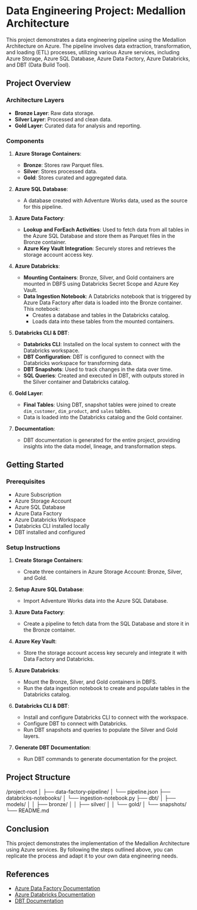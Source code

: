 # Data Engineering Project: Medallion Architecture

This project demonstrates a data engineering pipeline using the Medallion Architecture on Azure. The pipeline involves data extraction, transformation, and loading (ETL) processes, utilizing various Azure services, including Azure Storage, Azure SQL Database, Azure Data Factory, Azure Databricks, and DBT (Data Build Tool).

## Project Overview

### Architecture Layers

- **Bronze Layer**: Raw data storage.
- **Silver Layer**: Processed and clean data.
- **Gold Layer**: Curated data for analysis and reporting.

### Components

1. **Azure Storage Containers**:
   - **Bronze**: Stores raw Parquet files.
   - **Silver**: Stores processed data.
   - **Gold**: Stores curated and aggregated data.

2. **Azure SQL Database**:
   - A database created with Adventure Works data, used as the source for this pipeline.

3. **Azure Data Factory**:
   - **Lookup and ForEach Activities**: Used to fetch data from all tables in the Azure SQL Database and store them as Parquet files in the Bronze container.
   - **Azure Key Vault Integration**: Securely stores and retrieves the storage account access key.

4. **Azure Databricks**:
   - **Mounting Containers**: Bronze, Silver, and Gold containers are mounted in DBFS using Databricks Secret Scope and Azure Key Vault.
   - **Data Ingestion Notebook**: A Databricks notebook that is triggered by Azure Data Factory after data is loaded into the Bronze container. This notebook:
     - Creates a database and tables in the Databricks catalog.
     - Loads data into these tables from the mounted containers.

5. **Databricks CLI & DBT**:
   - **Databricks CLI**: Installed on the local system to connect with the Databricks workspace.
   - **DBT Configuration**: DBT is configured to connect with the Databricks workspace for transforming data.
   - **DBT Snapshots**: Used to track changes in the data over time.
   - **SQL Queries**: Created and executed in DBT, with outputs stored in the Silver container and Databricks catalog.

6. **Gold Layer**:
   - **Final Tables**: Using DBT, snapshot tables were joined to create `dim_customer`, `dim_product`, and `sales` tables.
   - Data is loaded into the Databricks catalog and the Gold container.

7. **Documentation**:
   - DBT documentation is generated for the entire project, providing insights into the data model, lineage, and transformation steps.

## Getting Started

### Prerequisites

- Azure Subscription
- Azure Storage Account
- Azure SQL Database
- Azure Data Factory
- Azure Databricks Workspace
- Databricks CLI installed locally
- DBT installed and configured

### Setup Instructions

1. **Create Storage Containers**:
   - Create three containers in Azure Storage Account: Bronze, Silver, and Gold.

2. **Setup Azure SQL Database**:
   - Import Adventure Works data into the Azure SQL Database.

3. **Azure Data Factory**:
   - Create a pipeline to fetch data from the SQL Database and store it in the Bronze container.

4. **Azure Key Vault**:
   - Store the storage account access key securely and integrate it with Data Factory and Databricks.

5. **Azure Databricks**:
   - Mount the Bronze, Silver, and Gold containers in DBFS.
   - Run the data ingestion notebook to create and populate tables in the Databricks catalog.

6. **Databricks CLI & DBT**:
   - Install and configure Databricks CLI to connect with the workspace.
   - Configure DBT to connect with Databricks.
   - Run DBT snapshots and queries to populate the Silver and Gold layers.

7. **Generate DBT Documentation**:
   - Run DBT commands to generate documentation for the project.

## Project Structure


/project-root
│
├── data-factory-pipeline/
│   └── pipeline.json
├── databricks-notebooks/
│   └── ingestion-notebook.py
├── dbt/
│   ├── models/
│   │   ├── bronze/
│   │   ├── silver/
│   │   └── gold/
│   └── snapshots/
└── README.md


## Conclusion

This project demonstrates the implementation of the Medallion Architecture using Azure services. By following the steps outlined above, you can replicate the process and adapt it to your own data engineering needs.

## References

- [Azure Data Factory Documentation](https://docs.microsoft.com/en-us/azure/data-factory/)
- [Azure Databricks Documentation](https://docs.microsoft.com/en-us/azure/databricks/)
- [DBT Documentation](https://docs.getdbt.com/)

